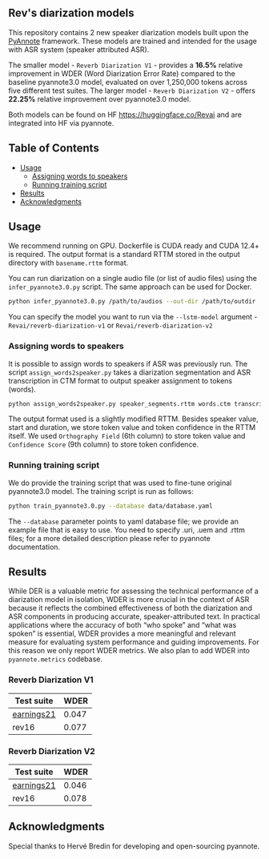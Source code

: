 ## Rev's diarization models
This repository contains 2 new speaker diarization models built upon the
[PyAnnote](https://github.com/pyannote/pyannote-audio) framework. These models are trained and intended 
for the usage with ASR system (speaker attributed ASR). 

The smaller model - `Reverb Diarization V1` - provides a **16.5%** relative improvement in WDER (Word Diarization Error Rate) 
compared to the baseline pyannote3.0 model, 
evaluated on over 1,250,000 tokens across five different test suites.
The larger model - `Reverb Diarization V2` - offers **22.25%** relative improvement over pyannote3.0 model.

Both models can be found on HF https://huggingface.co/Revai and are integrated into HF via pyannote.

## Table of Contents
- [Usage](#usage)
  - [Assigning words to speakers](#assigning-words-to-speakers)
  - [Running training script](#running-training-script)
- [Results](#results)
- [Acknowledgments](#Acknowledgments)

## Usage
We recommend running on GPU. Dockerfile is CUDA ready and CUDA 12.4+ is required.
The output format is a standard RTTM stored in the output directory with `basename.rttm` format.

You can run diarization on a single audio file (or list of audio files) using the
`infer_pyannote3.0.py` script. The same approach can be used for Docker.
```bash
python infer_pyannote3.0.py /path/to/audios --out-dir /path/to/outdir
```
You can specify the model you want to run via the `--lstm-model` argument - `Revai/reverb-diarization-v1` or `Revai/reverb-diarization-v2` 


### Assigning words to speakers
It is possible to assign words to speakers if ASR was previously run.
The script `assign_words2speaker.py` takes a diarization segmentation and ASR transcription in
CTM format to output speaker assignment to tokens (words). 
```bash
python assign_words2speaker.py speaker_segments.rttm words.ctm transcript.rttm
```
The output format used is a slightly modified RTTM. Besides speaker value, start and duration, we 
store token value and token confidence in the RTTM itself.
We used `Orthography Field` (6th column) to store token value and `Confidence Score` (9th column) 
to store token confidence.

### Running training script
We do provide the training script that was used to fine-tune original pyannote3.0 model.
The training script is run as follows:
```bash
python train_pyannote3.0.py --database data/database.yaml
```
The `--database` parameter points to yaml database file; we provide an example file that is 
easy to use. You need to specify .uri, .uem and .rttm files; for a more detailed 
description please refer to pyannote documentation.


## Results
While DER is a valuable metric for assessing the technical performance of a diarization model 
in isolation, WDER is more crucial in the context of ASR because it reflects the combined 
effectiveness of both the diarization and ASR components in producing accurate, 
speaker-attributed text. In practical applications where the accuracy of both “who spoke” 
and “what was spoken” is essential, WDER provides a more meaningful and relevant measure 
for evaluating system performance and guiding improvements.
For this reason we only report WDER metrics. We also plan to add WDER into `pyannote.metrics`
codebase.

### Reverb Diarization V1
| Test suite                                                                         | WDER  |
|------------------------------------------------------------------------------------|-------|
| [earnings21](https://github.com/revdotcom/speech-datasets/tree/rttm_v1/earnings21) | 0.047 |
 | rev16 | 0.077 | 

### Reverb Diarization V2
| Test suite                                                                         | WDER  |
|------------------------------------------------------------------------------------|-------|
| [earnings21](https://github.com/revdotcom/speech-datasets/tree/rttm_v1/earnings21) | 0.046 |
| rev16 | 0.078 |

## Acknowledgments
Special thanks to Hervé Bredin for developing and open-sourcing pyannote.
